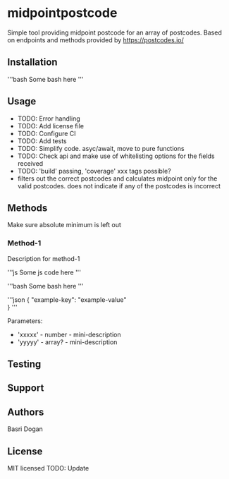 # midpointpostcode
Simple tool providing midpoint postcode for an array of postcodes.
Based on endpoints and methods provided by https://postcodes.io/ 

## Installation

'''bash
Some bash here
'''

## Usage
- TODO: Error handling
- TODO: Add license file
- TODO: Configure CI
- TODO: Add tests
- TODO: Simplify code. asyc/await, move to pure functions
- TODO: Check api and make use of whitelisting options for the fields received
- TODO: 'build' passing, 'coverage' xxx tags possible?
- filters out the correct postcodes and calculates midpoint only for the valid postcodes. does not indicate if any of the postcodes is incorrect

## Methods
Make sure absolute minimum is left out

### Method-1
Description for method-1

'''js
Some js code here
'''

'''bash
Some bash here
'''

'''json
    {
        "example-key": "example-value"        
    }
'''

Parameters:
- 'xxxxx' - number - mini-description
- 'yyyyy' - array? - mini-description

## Testing

## Support

## Authors
Basri Dogan

## License
MIT licensed TODO: Update